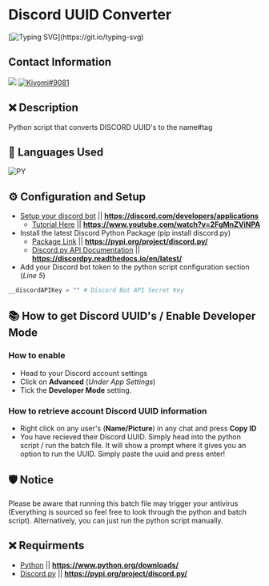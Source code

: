 # Discord UUID Converter
[![Typing SVG](https://readme-typing-svg.herokuapp.com?font=Inconsolata&duration=3000&color=D404F7&vCenter=true&height=25&lines=Have+questions%3F;Feel+free+to+DM+me+on+Discord!)](https://git.io/typing-svg)

## Contact Information 
<a href="mailto:chevybot123@gmail.com"><img src="https://img.shields.io/badge/Gmail-D14836?style=for-the-badge&logo=gmail&logoColor=white"></a>
<a href="https://discordapp.com/users/359794704847601674"><img src="https://img.shields.io/badge/Discord-7289DA?style=for-the-badge&logo=discord&logoColor=white" alt="Kiyomi#9081" ></a>

## ❌ Description
Python script that converts DISCORD UUID's to the name#tag

## 🔨 Languages Used
![PY](https://custom-icon-badges.herokuapp.com/badge/Python-black.svg?logo=python&logoColor=blue)



## ⚙️ Configuration and Setup
  - [Setup your discord bot](https://discord.com/developers/applications) || **https://discord.com/developers/applications**
    - [Tutorial Here](https://www.youtube.com/watch?v=2FgMnZViNPA) || **https://www.youtube.com/watch?v=2FgMnZViNPA**
  - Install the latest Discord Python Package (pip install discord.py)
    - [Package Link](https://pypi.org/project/discord.py/) || **https://pypi.org/project/discord.py/**
    - [Discord.py API Documentation](https://discordpy.readthedocs.io/en/latest/) || **https://discordpy.readthedocs.io/en/latest/**
  - Add your Discord bot token to the python script configuration section (*Line 5*)
  ```py
  __discordAPIKey = "" # Discord Bot API Secret Key
  ```
  
## 📚 How to get Discord UUID's / Enable Developer Mode
### How to enable
  - Head to your Discord account settings
  - Click on **Advanced** (*Under App Settings*)
  - Tick the **Developer Mode** setting.
### How to retrieve account Discord UUID information
  - Right click on any user's (**Name/Picture**) in any chat and press **Copy ID**
  - You have recieved their Discord UUID. Simply head into the python script / run the batch file. It will show a prompt where it gives you an option to run the UUID. Simply paste the uuid and press enter!
  
## 🛡️ Notice
  Please be aware that running this batch file may trigger your antivirus (Everything is sourced so feel free to look through the python and batch script). Alternatively, you can just run the python script manually.
## ❌ Requirments
- [Python](https://www.python.org/downloads/) || **https://www.python.org/downloads/**
- [Discord.py](https://pypi.org/project/discord.py/) || **https://pypi.org/project/discord.py/**
